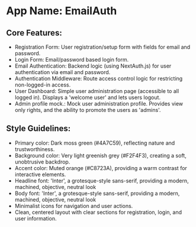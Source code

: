 # **App Name**: EmailAuth

## Core Features:

- Registration Form: User registration/setup form with fields for email and password.
- Login Form: Email/password based login form.
- Email Authentication: Backend logic (using NextAuth.js) for user authentication via email and password.
- Authentication Middleware: Route access control logic for restricting non-logged-in access.
- User Dashboard: Simple user administration page (accessible to all logged in). Displays a 'welcome user' and lets users logout.
- Admin profile mock.: Mock user administration profile. Provides view only rights, and the ability to promote the users as 'admins'.

## Style Guidelines:

- Primary color: Dark moss green (#4A7C59), reflecting nature and trustworthiness.
- Background color: Very light greenish grey (#F2F4F3), creating a soft, unobtrusive backdrop.
- Accent color: Muted orange (#C8723A), providing a warm contrast for interactive elements.
- Headline font: 'Inter', a grotesque-style sans-serif, providing a modern, machined, objective, neutral look
- Body font: 'Inter', a grotesque-style sans-serif, providing a modern, machined, objective, neutral look
- Minimalist icons for navigation and user actions.
- Clean, centered layout with clear sections for registration, login, and user information.